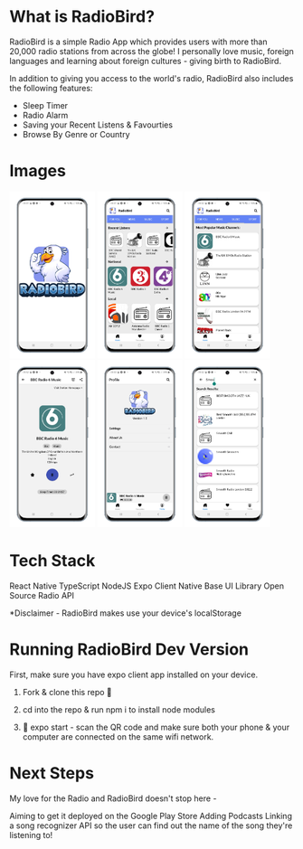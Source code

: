 # What is RadioBird?
RadioBird is a simple Radio App which provides users with more than 20,000 radio stations from across the globe! I personally love music, foreign languages and learning about foreign cultures - giving birth to RadioBird. 

In addition to giving you access to the world's radio, RadioBird also includes the following features:

 - Sleep Timer
 - Radio Alarm
 - Saving your Recent Listens & Favourties
 - Browse By Genre or Country

# Images 
 <img src="./assets/images/splashimage.png" width="30%"></img> <img src="./assets/images/homepage.png" width="30%"></img> <img src="./assets/images/newspage.png" width="30%"></img> <img src="./assets/images/playerscreen.png" width="30%"></img> <img src="./assets/images/profilepage.png" width="30%"></img> <img src="./assets/images/searchpage.png" width="30%"></img> 

# Tech Stack
React Native
TypeScript
NodeJS
Expo Client
Native Base UI Library
Open Source Radio API

*Disclaimer - RadioBird makes use your device's localStorage 


# Running RadioBird Dev Version

First, make sure you have expo client app installed on your device. 

1. Fork & clone this repo 🍴

2. cd into the repo & run npm i to install node modules

3. 🚀 expo start - scan the QR code and make sure both your phone & your computer are connected on the same wifi network.


# Next Steps

My love for the Radio and RadioBird doesn't stop here -

Aiming to get it deployed on the Google Play Store
Adding Podcasts
Linking a song recognizer API so the user can find out the name of the song they're listening to! 

